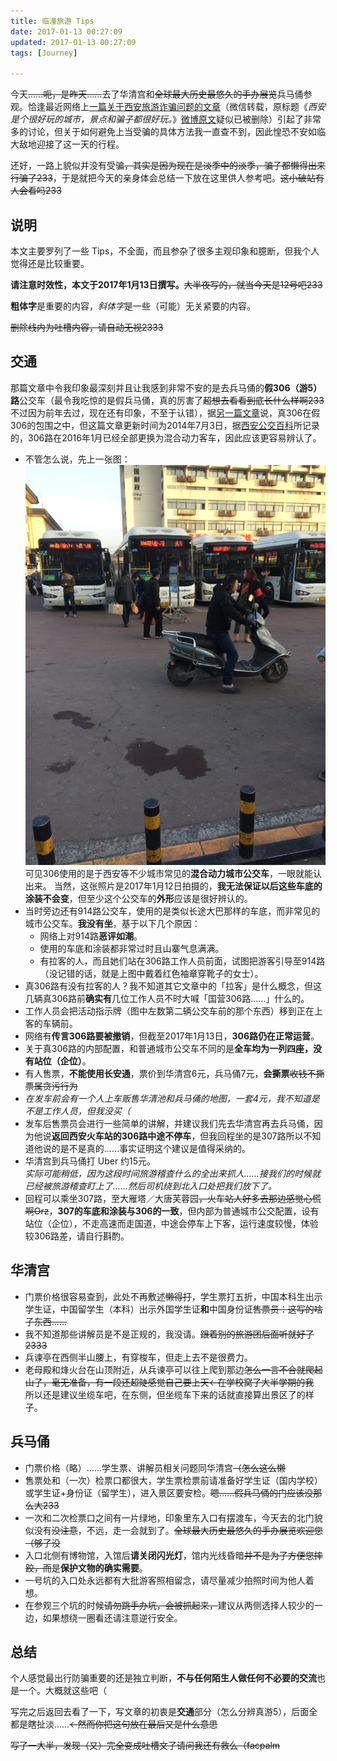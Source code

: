 ```yaml
---
title: 临潼旅游 Tips
date: 2017-01-13 00:27:09
updated: 2017-01-13 00:27:09
tags: [Journey]

---
```


今天~~……呃，是昨天……~~去了华清宫和~~全球最大历史最悠久的手办展览~~兵马俑参观。恰逢最近网络上[一篇关于西安旅游诈骗问题的文章](http://mp.weixin.qq.com/s/Q48HnoRRtWY3UO7GdiycpQ "微信")（微信转载，原标题《*西安是个很好玩的城市，景点和骗子都很好玩。*》[微博原文](http://media.weibo.cn/article?id=2309404060907733953537 "微博")疑似已被删除）引起了非常多的讨论，但关于如何避免上当受骗的具体方法我一直查不到，因此惶恐不安如临大敌地迎接了这一天的行程。

还好，一路上貌似并没有受骗~~，其实是因为现在是淡季中的淡季，骗子都懒得出来行骗了233~~，于是就把今天的亲身体会总结一下放在这里供人参考吧。~~这小破站有人会看吗233~~

<!--more-->

## 说明
本文主要罗列了一些 Tips，不全面，而且参杂了很多主观印象和臆断，但我个人觉得还是比较重要。

**请注意时效性，本文于2017年1月13日撰写。**~~大半夜写的，就当今天是12号吧233~~

**粗体字**是重要的内容，*斜体字*是一些（可能）无关紧要的内容。

~~删除线内为吐槽内容，请自动无视2333~~

## 交通
那篇文章中令我印象最深刻并且让我感到非常不安的是去兵马俑的**假306（游5）路**公交车（最令我吃惊的是假兵马俑，真的厉害了~~超想去看看到底长什么样啊233~~不过因为前年去过，现在还有印象，不至于认错），据[另一篇文章](http://you.ctrip.com/travels/xian7/1373802.html "携程")说，真306在假306的包围之中，但这篇文章更新时间为2014年7月3日，据[西安公交百科](http://baike.xbus.cn/index.php?title=306路 "西安公交百科")所记录的，306路在2016年1月已经全部更换为混合动力客车，因此应该更容易辨认了。

* 不管怎么说，先上一张图：  
	![](/images/2017/1/XianBus306.JPG "我今天拍到的306（游5）路公交车")  
	可见306使用的是于西安等不少城市常见的**混合动力城市公交车**，一眼就能认出来。
	当然，这张照片是2017年1月12日拍摄的，**我无法保证以后这些车底的涂装不会变**，但至少这个公交车的**外形**应该是很好辨认的。
* 当时旁边还有914路公交车，使用的是类似长途大巴那样的车底，而非常见的城市公交车。**我没有坐**，基于以下几个原因：
	* 网络上对914路**恶评如潮**。
	* 使用的车底和涂装都非常过时且山寨气息满满。
	* 有拉客的人，而且她们站在306路工作人员前面，试图把游客引导至914路（没记错的话，就是上图中戴着红色袖章穿靴子的女士）。
* 真306路有没有拉客的人？我不知道其它文章中的「拉客」是什么概念，但这几辆真306路前**确实有**几位工作人员不时大喊「国营306路……」什么的。
* 工作人员会把活动指示牌（图中左数第二辆公交车前的那个东西）移到正在上客的车辆前。
* 网络有**传言306路要被撤销**，但截至2017年1月13日，**306路仍在正常运营**。
* 关于真306路的内部配置，和普通城市公交车不同的是**全车均为一列四座，没有站位（企位）**。
* 有人售票，**不能使用长安通**，票价到华清宫6元，兵马俑7元，**会撕票**~~收钱不撕票属贪污行为~~
* *在发车前会有一个人上车贩售华清池和兵马俑的地图，一套4元，我不知道是不是工作人员，但我没买（*
* 发车后售票员会进行一些简单的讲解，并建议我们先去华清宫再去兵马俑，因为他说**返回西安火车站的306路中途不停车**，但我回程坐的是307路所以不知道他说的是不是真的……事实证明这个建议是值得采纳的。
* 华清宫到兵马俑打 Uber 约15元。  
	*实际可能稍低，因为这段时间旅游稽查什么的全出来抓人……接我们的时候就已经被旅游稽查盯上了……然后司机绕到北入口处把我们放下了。*
* 回程可以乘坐307路，至大雁塔／大唐芙蓉园~~，火车站人好多去那边感觉心慌啊Orz~~，**307的车底和涂装与306的一致**，但内部为普通城市公交配置，设有站位（企位），不走高速而走国道，中途会停车上下客，运行速度较慢，体验较306路差，请自行斟酌。

## 华清宫
* 门票价格很容易查到，此处不再敷述~~懒得打~~，学生票打五折，中国本科生出示学生证，中国留学生（本科）出示外国学生证**和**中国身份证~~售票员：这写的啥子东西……~~
* 我不知道那些讲解员是不是正规的，我没请。~~跟着别的旅游团后面听就好了2333~~
* 兵谏亭在西侧半山腰上，有穿梭车，但走上去不是很费力。
* 老母殿和烽火台在山顶附近，从兵谏亭可以往上爬到那边~~怎么一言不合就爬起山了，毫无准备，有一段还超陡感觉自己要上天←在学校窝了大半学期的我~~  
	所以还是建议坐缆车吧，在东侧，但坐缆车下来的话就直接算出景区了的样子。

## 兵马俑
* 门票价格（略）……学生票、讲解员相关问题同华清宫~~（怎么这么懒~~
* 售票处和（一次）检票口都很大，学生票检票前请准备好学生证（国内学校）或学生证+身份证（留学生），进入景区要安检。~~嗯……假兵马俑的门应该没那么大233~~
* 一次和二次检票口之间有一片绿地，印象里东入口有摆渡车，今天去的北门貌似没有~~没注意~~，不远，走一会就到了。~~全球最大历史最悠久的手办展览欢迎您（够了没~~
* 入口北侧有博物馆，入馆后**请关闭闪光灯**，馆内光线昏暗~~并不是为了方便您摔跤，而~~是**保护文物的确实需要**。
* 一号坑的入口处永远都有大批游客照相留念，请尽量减少拍照时间为他人着想。
* 在参观三个坑的时候~~请勿跳手办坑，会被抓起来，~~建议从两侧选择人较少的一边，如果想绕一圈看还请注意逆行安全。

## 总结
个人感觉最出行防骗重要的还是独立判断，**不与任何陌生人做任何不必要的交流**也是一个。大概就这些吧（

写完之后返回去看了一下，写文章的初衷是**交通**部分（怎么分辨真游5），后面全都是瞎扯淡……~~←然而你把这句放在最后又是什么意思~~

~~写了一大半，发现（又）完全变成吐槽文了请问我还有救么（facpalm~~
